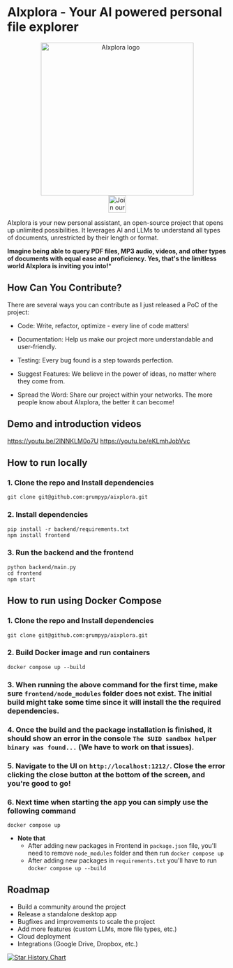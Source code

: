 # AIxplora - Your AI powered personal file explorer
<p align="center">
  <img src="aixplora_logo.png" width="350" title="AIxplora logo"><br>
<a href="https://discord.com/invite/M2AuGZvgHq">
  <img src="https://img.shields.io/badge/discord-join%20chat-blue.svg" alt="Join our Discord" height="40"></a>
</p>

AIxplora is your new personal assistant, an open-source project that opens up unlimited possibilities.
It leverages AI and LLMs to understand all types of documents, unrestricted by their length or format.

**Imagine being able to query PDF files, MP3 audio, videos, and other types of documents with equal ease and proficiency. 
Yes, that's the limitless world AIxplora is inviting you into!***


## How Can You Contribute?
There are several ways you can contribute as I just released a PoC of the project:

- Code: Write, refactor, optimize - every line of code matters!

- Documentation: Help us make our project more understandable and user-friendly.

- Testing: Every bug found is a step towards perfection.

- Suggest Features: We believe in the power of ideas, no matter where they come from.

- Spread the Word: Share our project within your networks. The more people know about AIxplora, the better it can become!

## Demo and introduction videos
https://youtu.be/2lNNKLM0o7U
https://youtu.be/eKLmhJobVvc


## How to run locally

### 1. Clone the repo and Install dependencies
```
git clone git@github.com:grumpyp/aixplora.git
```
### 2. Install dependencies
```
pip install -r backend/requirements.txt
npm install frontend
```
### 3. Run the backend and the frontend
```
python backend/main.py
cd frontend
npm start
```

## How to run using Docker Compose

### 1. Clone the repo and Install dependencies
```
git clone git@github.com:grumpyp/aixplora.git
```
### 2. Build Docker image and run containers
```
docker compose up --build
```
### 3. When running the above command for the first time, make sure `frontend/node_modules` folder does not exist. The initial build might take some time since it will install the the required dependencies.

### 4. Once the build and the package installation is finished, it should show an error in the console `The SUID sandbox helper binary was found...` (We have to work on that issues).

### 5. Navigate to the UI on `http://localhost:1212/`. Close the error clicking the close button at the bottom of the screen, and you're good to go!

### 6. Next time when starting the app you can simply use the following command
```
docker compose up
```

- **Note that** 
  - After adding new packages in Frontend in `package.json` file, you'll need to remove `node_modules` folder and then run `docker compose up`
  - After adding new packages in `requirements.txt` you'll have to run `docker compose up --build`


## Roadmap

- Build a community around the project
- Release a standalone desktop app
- Bugfixes and improvements to scale the project
- Add more features (custom LLMs, more file types, etc.)
- Cloud deployment
- Integrations (Google Drive, Dropbox, etc.)

[![Star History Chart](https://api.star-history.com/svg?repos=grumpyp/aixplora&type=Date)](https://star-history.com/#grumpyp/aixplora&Date)

